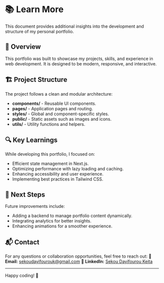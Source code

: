# 📚 Learn More

This document provides additional insights into the development and structure of my personal portfolio.

## 📖 Overview

This portfolio was built to showcase my projects, skills, and experience in web development. It is designed to be modern, responsive, and interactive.

## 🏗️ Project Structure

The project follows a clean and modular architecture:

- **components/** - Reusable UI components.
- **pages/** - Application pages and routing.
- **styles/** - Global and component-specific styles.
- **public/** - Static assets such as images and icons.
- **utils/** - Utility functions and helpers.

## 🔍 Key Learnings

While developing this portfolio, I focused on:

- Efficient state management in Next.js.
- Optimizing performance with lazy loading and caching.
- Enhancing accessibility and user experience.
- Implementing best practices in Tailwind CSS.

## 🚀 Next Steps

Future improvements include:

- Adding a backend to manage portfolio content dynamically.
- Integrating analytics for better insights.
- Enhancing animations for a smoother experience.

## 📬 Contact

For any questions or collaboration opportunities, feel free to reach out:
📧 **Email:** [sekoudayifourouk@gmail.com](mailto:sekoudayifourouk@gmail.com)
🔗 **LinkedIn:** [Sekou Dayifourou Keita](https://www.linkedin.com/in/sekou-dayifourou-keita)

---

Happy coding! 🚀
